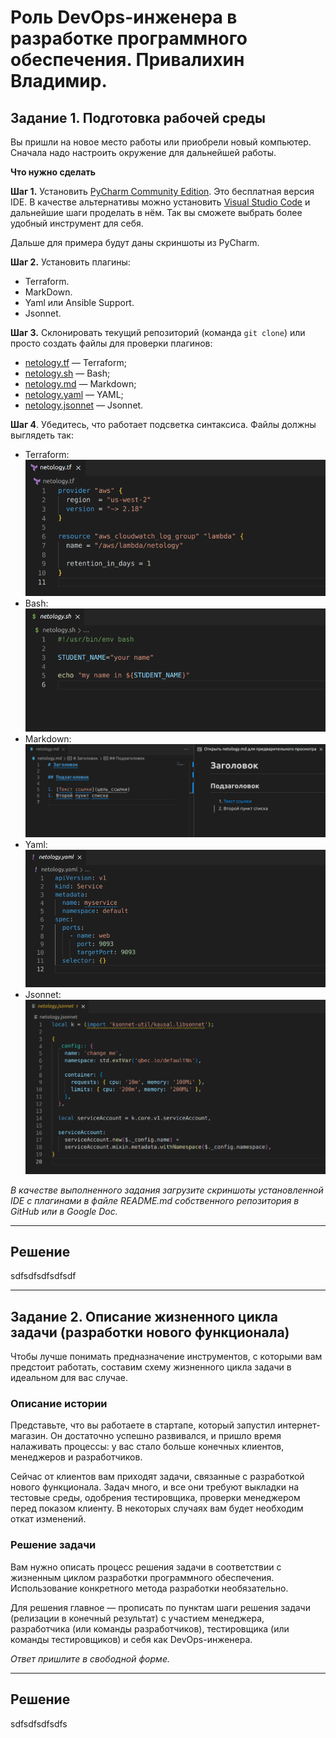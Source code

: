 # Роль DevOps-инженера в разработке программного обеспечения. Привалихин Владимир.

## Задание 1. Подготовка рабочей среды

Вы пришли на новое место работы или приобрели новый компьютер. Сначала надо настроить окружение для дальнейшей работы. 

**Что нужно сделать**

**Шаг 1.** Установить [PyCharm Community Edition](https://www.jetbrains.com/ru-ru/pycharm/download/). Это бесплатная версия IDE.   В качестве альтернативы можно установить [Visual Studio Code](https://code.visualstudio.com/Download) и дальнейшие шаги проделать в нём. Так вы сможете выбрать более удобный инструмент для себя.

Дальше для примера будут даны скриншоты из PyCharm.

**Шаг 2.** Установить плагины:

* Terraform.
* MarkDown.
* Yaml или Ansible Support.
* Jsonnet.
   
**Шаг 3.** Склонировать текущий репозиторий (команда `git clone`) или просто создать файлы для проверки плагинов:

* [netology.tf](netology.tf) — Terraform;
* [netology.sh](netology.sh) — Bash;
* [netology.md](netology.md) — Markdown; 
* [netology.yaml](netology.yaml) — YAML;
* [netology.jsonnet](netology.jsonnet) — Jsonnet.

**Шаг 4**. Убедитесь, что работает подсветка синтаксиса. Файлы должны выглядеть так:

* Terraform: ![Terraform](img/terraform.png)
* Bash: ![bahs](img/bash.png)
* Markdown: ![markdown](img/markdown.png)
* Yaml: ![Yaml](img/yaml.png)
* Jsonnet: ![Jsonnet](img/jsonnet.png)

*В качестве выполненного задания загрузите скриншоты установленной IDE с плагинами в файле README.md собственного репозитория в GitHub или в Google Doc.*

----

## Решение

sdfsdfsdfsdfsdf

----

## Задание 2. Описание жизненного цикла задачи (разработки нового функционала)

Чтобы лучше понимать предназначение инструментов, с которыми вам предстоит работать, составим схему жизненного цикла задачи в идеальном для вас случае.

### Описание истории

Представьте, что вы работаете в стартапе, который запустил интернет-магазин. Он достаточно успешно развивался, и пришло время налаживать процессы: у вас стало больше конечных клиентов, менеджеров и разработчиков.

Сейчас от клиентов вам приходят задачи, связанные с разработкой нового функционала. Задач много, и все они требуют выкладки на тестовые среды, одобрения тестировщика, проверки менеджером перед показом клиенту. В некоторых случаях вам будет необходим откат изменений. 

### Решение задачи

Вам нужно описать процесс решения задачи в соответствии с жизненным циклом разработки программного обеспечения. Использование конкретного метода разработки необязательно. 

Для решения главное — прописать по пунктам шаги решения задачи (релизации в конечный результат) с участием менеджера, разработчика (или команды разработчиков), тестировщика (или команды тестировщиков) и себя как DevOps-инженера. 

*Ответ пришлите в свободной форме.*

----

## Решение

sdfsdfsdfsdfs
